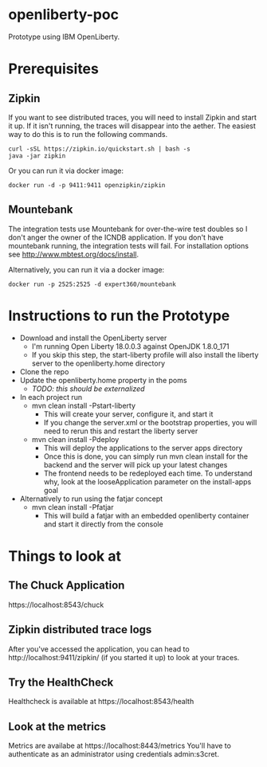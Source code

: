 # openliberty-poc
Prototype using IBM OpenLiberty.

# Prerequisites

## Zipkin
If you want to see distributed traces, you will need to install Zipkin and start it up.  If it isn't running, the traces will disappear into the aether.  The easiest way to do this is to run the following commands.
```
curl -sSL https://zipkin.io/quickstart.sh | bash -s
java -jar zipkin
```

Or you can run it via docker image:
```
docker run -d -p 9411:9411 openzipkin/zipkin
```

## Mountebank
The integration tests use Mountebank for over-the-wire test doubles so I don't anger the owner of the ICNDB application.  If you don't have mountebank running, the integration tests will fail.  For installation options see http://www.mbtest.org/docs/install.

Alternatively, you can run it via a docker image:
```
docker run -p 2525:2525 -d expert360/mountebank
```

# Instructions to run the Prototype
- Download and install the OpenLiberty server
  - I'm running Open Liberty 18.0.0.3 against OpenJDK 1.8.0_171
  - If you skip this step, the start-liberty profile will also install the liberty server to the openliberty.home directory
- Clone the repo
- Update the openliberty.home property in the poms
  - _TODO: this should be externalized_
- In each project run
  - mvn clean install -Pstart-liberty
    - This will create your server, configure it, and start it
    - If you change the server.xml or the bootstrap properties, you will need to rerun this and restart the liberty server
  - mvn clean install -Pdeploy
    - This will deploy the applications to the server apps directory
    - Once this is done, you can simply run mvn clean install for the backend and the server will pick up your latest changes
    - The frontend needs to be redeployed each time.  To understand why, look at the looseApplication parameter on the install-apps goal
- Alternatively to run using the fatjar concept
  - mvn clean install -Pfatjar
    - This will build a fatjar with an embedded openliberty container and start it directly from the console

# Things to look at

## The Chuck Application
https://localhost:8543/chuck

## Zipkin distributed trace logs
After you've accessed the application, you can head to http://localhost:9411/zipkin/ (if you started it up) to look at your traces.

## Try the HealthCheck
Healthcheck is available at https://localhost:8543/health

## Look at the metrics
Metrics are availabe at https://localhost:8443/metrics
You'll have to authenticate as an administrator using credentials admin:s3cret.

